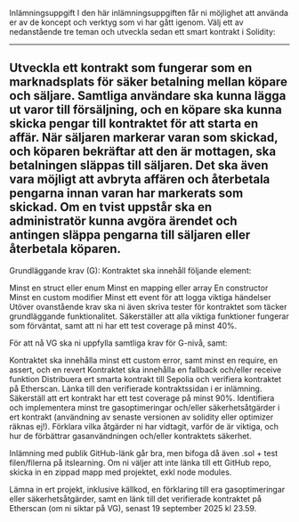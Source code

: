 Inlämningsuppgift
I den här inlämningsuppgiften får ni möjlighet att använda er av de koncept och verktyg som vi har gått igenom. Välj ett av nedanstående tre teman och utveckla sedan ett smart kontrakt i Solidity:

------------------------------------------------------------------------------------------
Utveckla ett kontrakt som fungerar som en marknadsplats för säker betalning mellan köpare och säljare.
Samtliga användare ska kunna lägga ut varor till försäljning, och en köpare ska kunna skicka pengar till kontraktet för att starta en affär. När säljaren markerar varan som skickad, och köparen bekräftar att den är mottagen, ska betalningen släppas till säljaren. Det ska även vara möjligt att avbryta affären och återbetala pengarna innan varan har markerats som skickad. Om en tvist uppstår ska en administratör kunna avgöra ärendet och antingen släppa pengarna till säljaren eller återbetala köparen.
------------------------------------------------------------------------------------------

 

Grundläggande krav (G):
Kontraktet ska innehåll följande element:

Minst en struct eller enum
Minst en mapping eller array
En constructor
Minst en custom modifier
Minst ett event för att logga viktiga händelser
Utöver ovanstående krav ska ni även skriva tester för kontraktet som täcker grundläggande funktionalitet. Säkerställer att alla viktiga funktioner fungerar som förväntat, samt att ni har ett test coverage på minst 40%.

 

För att nå VG ska ni uppfylla samtliga krav för G-nivå, samt:

Kontraktet ska innehålla minst ett custom error, samt minst en require, en assert, och en revert
Kontraktet ska innehålla en fallback och/eller receive funktion
Distribuera ert smarta kontrakt till Sepolia och verifiera kontraktet på Etherscan. Länka till den verifierade kontraktssidan i er inlämning.
Säkerställ att ert kontrakt har ett test coverage på minst 90%.
Identifiera och implementera minst tre gasoptimeringar och/eller säkerhetsåtgärder i ert kontrakt (användning av senaste versionen av solidity eller optimizer räknas ej!). Förklara vilka åtgärder ni har vidtagit, varför de är viktiga, och hur de förbättrar gasanvändningen och/eller kontraktets säkerhet.
 

Inlämning med publik GitHub-länk går bra, men bifoga då även .sol + test filen/filerna på itslearning. Om ni väljer att inte länka till ett GitHub repo, skicka in en zippad mapp med projektet, exkl node modules.

 

Lämna in ert projekt, inklusive källkod, en förklaring till era gasoptimeringar eller säkerhetsåtgärder, samt en länk till det verifierade kontraktet på Etherscan (om ni siktar på VG), senast 19 september 2025 kl 23.59.